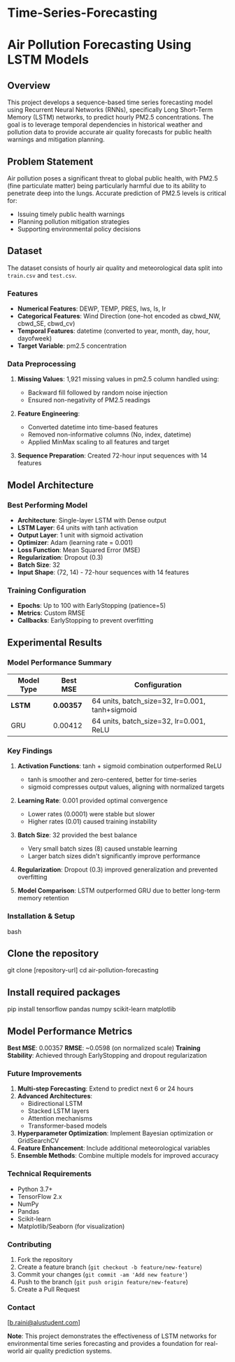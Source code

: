 # Time-Series-Forecasting
# Air Pollution Forecasting Using LSTM Models

## Overview

This project develops a sequence-based time series forecasting model using Recurrent Neural Networks (RNNs), specifically Long Short-Term Memory (LSTM) networks, to predict hourly PM2.5 concentrations. The goal is to leverage temporal dependencies in historical weather and pollution data to provide accurate air quality forecasts for public health warnings and mitigation planning.

## Problem Statement

Air pollution poses a significant threat to global public health, with PM2.5 (fine particulate matter) being particularly harmful due to its ability to penetrate deep into the lungs. Accurate prediction of PM2.5 levels is critical for:
- Issuing timely public health warnings
- Planning pollution mitigation strategies
- Supporting environmental policy decisions

## Dataset

The dataset consists of hourly air quality and meteorological data split into `train.csv` and `test.csv`.

### Features
- **Numerical Features**: DEWP, TEMP, PRES, Iws, Is, Ir
- **Categorical Features**: Wind Direction (one-hot encoded as cbwd_NW, cbwd_SE, cbwd_cv)  
- **Temporal Features**: datetime (converted to year, month, day, hour, dayofweek)
- **Target Variable**: pm2.5 concentration

### Data Preprocessing

1. **Missing Values**: 1,921 missing values in pm2.5 column handled using:
   - Backward fill followed by random noise injection
   - Ensured non-negativity of PM2.5 readings

2. **Feature Engineering**:
   - Converted datetime into time-based features
   - Removed non-informative columns (No, index, datetime)
   - Applied MinMax scaling to all features and target

3. **Sequence Preparation**: Created 72-hour input sequences with 14 features

## Model Architecture

### Best Performing Model
- **Architecture**: Single-layer LSTM with Dense output
- **LSTM Layer**: 64 units with tanh activation
- **Output Layer**: 1 unit with sigmoid activation
- **Optimizer**: Adam (learning rate = 0.001)
- **Loss Function**: Mean Squared Error (MSE)
- **Regularization**: Dropout (0.3)
- **Batch Size**: 32
- **Input Shape**: (72, 14) - 72-hour sequences with 14 features

### Training Configuration
- **Epochs**: Up to 100 with EarlyStopping (patience=5)
- **Metrics**: Custom RMSE
- **Callbacks**: EarlyStopping to prevent overfitting

## Experimental Results

### Model Performance Summary

| Model Type | Best MSE | Configuration |
|------------|----------|---------------|
| **LSTM** | **0.00357** | 64 units, batch_size=32, lr=0.001, tanh+sigmoid |
| GRU | 0.00412 | 64 units, batch_size=32, lr=0.001, ReLU |

### Key Findings

1. **Activation Functions**: tanh + sigmoid combination outperformed ReLU
   - tanh is smoother and zero-centered, better for time-series
   - sigmoid compresses output values, aligning with normalized targets

2. **Learning Rate**: 0.001 provided optimal convergence
   - Lower rates (0.0001) were stable but slower
   - Higher rates (0.01) caused training instability

3. **Batch Size**: 32 provided the best balance
   - Very small batch sizes (8) caused unstable learning
   - Larger batch sizes didn't significantly improve performance

4. **Regularization**: Dropout (0.3) improved generalization and prevented overfitting

5. **Model Comparison**: LSTM outperformed GRU due to better long-term memory retention

### Installation & Setup

bash
## Clone the repository
git clone [repository-url]
cd air-pollution-forecasting

## Install required packages
pip install tensorflow pandas numpy scikit-learn matplotlib


## Model Performance Metrics

 **Best MSE**: 0.00357
 **RMSE**: ~0.0598 (on normalized scale)
 **Training Stability**: Achieved through EarlyStopping and dropout regularization

### Future Improvements

1. **Multi-step Forecasting**: Extend to predict next 6 or 24 hours
2. **Advanced Architectures**: 
   - Bidirectional LSTM
   - Stacked LSTM layers
   - Attention mechanisms
   - Transformer-based models
3. **Hyperparameter Optimization**: Implement Bayesian optimization or GridSearchCV
4. **Feature Enhancement**: Include additional meteorological variables
5. **Ensemble Methods**: Combine multiple models for improved accuracy

### Technical Requirements

- Python 3.7+
- TensorFlow 2.x
- NumPy
- Pandas
- Scikit-learn
- Matplotlib/Seaborn (for visualization)

### Contributing

1. Fork the repository
2. Create a feature branch (`git checkout -b feature/new-feature`)
3. Commit your changes (`git commit -am 'Add new feature'`)
4. Push to the branch (`git push origin feature/new-feature`)
5. Create a Pull Request


### Contact

[b.raini@alustudent.com]



**Note**: This project demonstrates the effectiveness of LSTM networks for environmental time series forecasting and provides a foundation for real-world air quality prediction systems.
